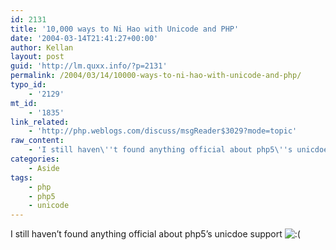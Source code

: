 ```yaml
---
id: 2131
title: '10,000 ways to Ni Hao with Unicode and PHP'
date: '2004-03-14T21:41:27+00:00'
author: Kellan
layout: post
guid: 'http://lm.quxx.info/?p=2131'
permalink: /2004/03/14/10000-ways-to-ni-hao-with-unicode-and-php/
typo_id:
    - '2129'
mt_id:
    - '1835'
link_related:
    - 'http://php.weblogs.com/discuss/msgReader$3029?mode=topic'
raw_content:
    - 'I still haven\''t found anything official about php5\''s unicdoe support :('
categories:
    - Aside
tags:
    - php
    - php5
    - unicode
---
```


I still haven’t found anything official about php5’s unicdoe support ![:(](http://lm.local/wp-includes/images/smilies/frownie.png)